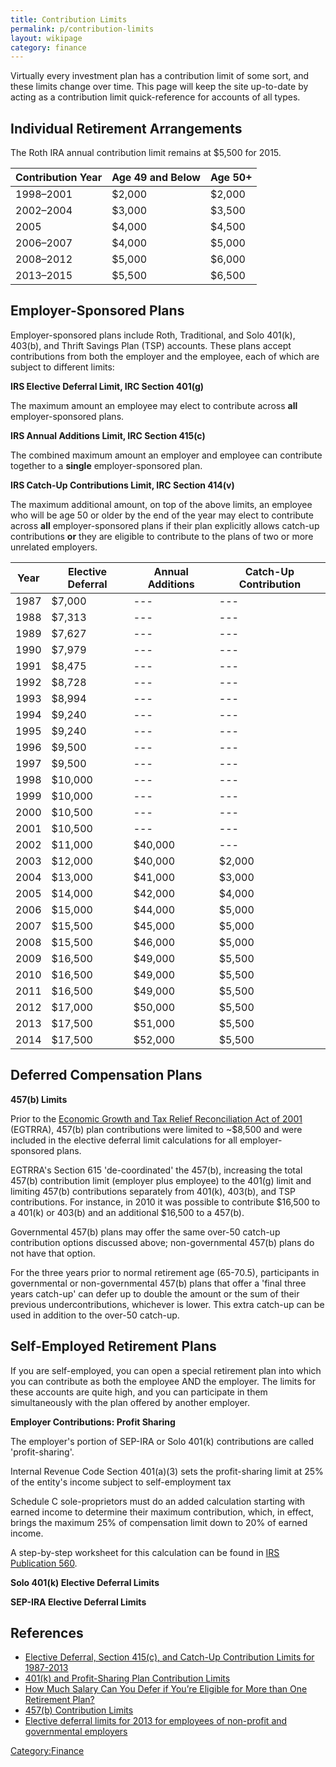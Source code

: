 ```yaml
---
title: Contribution Limits
permalink: p/contribution-limits
layout: wikipage
category: finance
---
```


Virtually every investment plan has a contribution limit of some sort, and these limits change over time. This page will keep the site up-to-date by acting as a contribution limit quick-reference for accounts of all types.

Individual Retirement Arrangements
----------------------------------

The Roth IRA annual contribution limit remains at $5,500 for 2015.

| Contribution Year | Age 49 and Below | Age 50+ |
|-------------------|------------------|---------|
| 1998–2001         | $2,000           | $2,000  |
| 2002–2004         | $3,000           | $3,500  |
| 2005              | $4,000           | $4,500  |
| 2006–2007         | $4,000           | $5,000  |
| 2008–2012         | $5,000           | $6,000  |
| 2013–2015         | $5,500           | $6,500  |

Employer-Sponsored Plans
------------------------

Employer-sponsored plans include Roth, Traditional, and Solo 401(k), 403(b), and Thrift Savings Plan (TSP) accounts. These plans accept contributions from both the employer and the employee, each of which are subject to different limits:

**IRS Elective Deferral Limit, IRC Section 401(g)**

The maximum amount an employee may elect to contribute across **all** employer-sponsored plans.

**IRS Annual Additions Limit, IRC Section 415(c)**

The combined maximum amount an employer and employee can contribute together to a **single** employer-sponsored plan.

**IRS Catch-Up Contributions Limit, IRC Section 414(v)**

The maximum additional amount, on top of the above limits, an employee who will be age 50 or older by the end of the year may elect to contribute across **all** employer-sponsored plans if their plan explicitly allows catch-up contributions **or** they are eligible to contribute to the plans of two or more unrelated employers.

| Year | Elective Deferral | Annual Additions | Catch-Up Contribution |
|------|-------------------|------------------|-----------------------|
| 1987 | $7,000            | ---              | ---                   |
| 1988 | $7,313            | ---              | ---                   |
| 1989 | $7,627            | ---              | ---                   |
| 1990 | $7,979            | ---              | ---                   |
| 1991 | $8,475            | ---              | ---                   |
| 1992 | $8,728            | ---              | ---                   |
| 1993 | $8,994            | ---              | ---                   |
| 1994 | $9,240            | ---              | ---                   |
| 1995 | $9,240            | ---              | ---                   |
| 1996 | $9,500            | ---              | ---                   |
| 1997 | $9,500            | ---              | ---                   |
| 1998 | $10,000           | ---              | ---                   |
| 1999 | $10,000           | ---              | ---                   |
| 2000 | $10,500           | ---              | ---                   |
| 2001 | $10,500           | ---              | ---                   |
| 2002 | $11,000           | $40,000          | ---                   |
| 2003 | $12,000           | $40,000          | $2,000                |
| 2004 | $13,000           | $41,000          | $3,000                |
| 2005 | $14,000           | $42,000          | $4,000                |
| 2006 | $15,000           | $44,000          | $5,000                |
| 2007 | $15,500           | $45,000          | $5,000                |
| 2008 | $15,500           | $46,000          | $5,000                |
| 2009 | $16,500           | $49,000          | $5,500                |
| 2010 | $16,500           | $49,000          | $5,500                |
| 2011 | $16,500           | $49,000          | $5,500                |
| 2012 | $17,000           | $50,000          | $5,500                |
| 2013 | $17,500           | $51,000          | $5,500                |
| 2014 | $17,500           | $52,000          | $5,500                |

Deferred Compensation Plans
---------------------------

**457(b) Limits**

Prior to the [Economic Growth and Tax Relief Reconciliation Act of 2001](http://en.wikipedia.org/wiki/Economic_Growth_and_Tax_Relief_Reconciliation_Act_of_2001) (EGTRRA), 457(b) plan contributions were limited to ~$8,500 and were included in the elective deferral limit calculations for all employer-sponsored plans.

EGTRRA's Section 615 'de-coordinated' the 457(b), increasing the total 457(b) contribution limit (employer plus employee) to the 401(g) limit and limiting 457(b) contributions separately from 401(k), 403(b), and TSP contributions. For instance, in 2010 it was possible to contribute $16,500 to a 401(k) or 403(b) and an additional $16,500 to a 457(b).

Governmental 457(b) plans may offer the same over-50 catch-up contribution options discussed above; non-governmental 457(b) plans do not have that option.

For the three years prior to normal retirement age (65-70.5), participants in governmental or non-governmental 457(b) plans that offer a 'final three years catch-up' can defer up to double the amount or the sum of their previous undercontributions, whichever is lower. This extra catch-up can be used in addition to the over-50 catch-up.

Self-Employed Retirement Plans
------------------------------

If you are self-employed, you can open a special retirement plan into which you can contribute as both the employee AND the employer. The limits for these accounts are quite high, and you can participate in them simultaneously with the plan offered by another employer.

**Employer Contributions: Profit Sharing**

The employer's portion of SEP-IRA or Solo 401(k) contributions are called 'profit-sharing'.

Internal Revenue Code Section 401(a)(3) sets the profit-sharing limit at 25% of the entity's income subject to self-employment tax

Schedule C sole-proprietors must do an added calculation starting with earned income to determine their maximum contribution, which, in effect, brings the maximum 25% of compensation limit down to 20% of earned income.

A step-by-step worksheet for this calculation can be found in [IRS Publication 560](http://www.irs.gov/publications/p560/).

**Solo 401(k) Elective Deferral Limits**

**SEP-IRA Elective Deferral Limits**

References
----------

-   [Elective Deferral, Section 415(c), and Catch-Up Contribution Limits for 1987-2013](https://www.tsp.gov/PDF/bulletins/oc08-13.pdf)
-   [401(k) and Profit-Sharing Plan Contribution Limits](http://www.irs.gov/Retirement-Plans/Plan-Participant,-Employee/Retirement-Topics---401(k)-and-Profit-Sharing-Plan-Contribution-Limits)
-   [How Much Salary Can You Defer if You’re Eligible for More than One Retirement Plan?](http://www.irs.gov/Retirement-Plans/How-Much-Salary-Can-You-Defer-if-You%E2%80%99re-Eligible-for-More-than-One-Retirement-Plan%3F)
-   [457(b) Contribution Limits](http://www.irs.gov/Retirement-Plans/Plan-Participant,-Employee/Retirement-Topics-457b-Contribution-Limits)
-   [Elective deferral limits for 2013 for employees of non-profit and governmental employers](http://www.retire.prudential.com/media/managed/df-limit-Bulletin.pdf)

[Category:Finance](/Category:Finance "wikilink")
